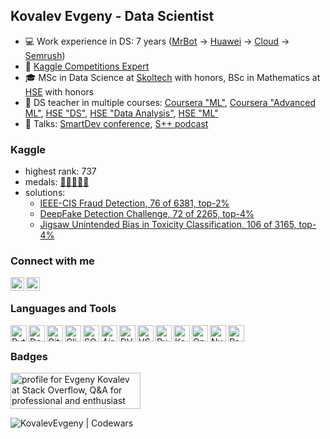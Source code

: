 ## Kovalev Evgeny - Data Scientist

- :computer: Work experience in DS: 7 years ([MrBot](https://mrbot.im/) → [Huawei](https://career.huawei.ru/rri/) → [Cloud](https://sbercloud.ru/) → [Semrush](https://www.semrush.com/))
- :crown: [Kaggle Competitions Expert](https://www.kaggle.com/blackitten13)
- :mortar_board: MSc in Data Science at [Skoltech](https://www.skoltech.ru/en/education/msc-programs/ds/) with honors, BSc in Mathematics at [HSE](https://math.hse.ru/en/) with honors
- :notebook: DS teacher in multiple courses: [Coursera "ML"](https://www.coursera.org/learn/machine-learning-foundations/home/info), [Coursera "Advanced ML"](https://www.coursera.org/learn/advanced-machine-learning-methods/home/info), [HSE "DS"](https://cs.hse.ru/dpo/datascientist), [HSE "Data Analysis"](https://www.hse.ru/en/edu/courses/341839342), [HSE "ML"](https://www.hse.ru/en/edu/courses/420689489)
- :loudspeaker: Talks: [SmartDev conference](https://youtu.be/Q6OmayeymVU?t=5787), [S++ podcast](https://youtu.be/8nnxjQ_6Uwo?list=PLxF_rYtB5vBDolmhcxh_oX59ilc_TaGVz)

### Kaggle

- highest rank: 737
- medals: [:2nd_place_medal:](https://www.kaggle.com/c/ieee-fraud-detection)[:2nd_place_medal:](https://www.kaggle.com/c/deepfake-detection-challenge)[:2nd_place_medal:](https://www.kaggle.com/c/jigsaw-unintended-bias-in-toxicity-classification)[:3rd_place_medal:](https://www.kaggle.com/c/aptos2019-blindness-detection)[🥉](https://www.kaggle.com/competitions/icr-identify-age-related-conditions)
- solutions:
  - [IEEE-CIS Fraud Detection, 76 of 6381, top-2%](https://github.com/KovalevEvgeny/kaggle-fraud-detection)
  - [DeepFake Detection Challenge, 72 of 2265, top-4%](https://github.com/artkulak/deepfake-kaggle)
  - [Jigsaw Unintended Bias in Toxicity Classification, 106 of 3165, top-4%](https://www.kaggle.com/c/jigsaw-unintended-bias-in-toxicity-classification/discussion/100808)

### Connect with me

[<img align="left" alt="kovalev-e | LinkedIn" width="22px" src="https://upload.wikimedia.org/wikipedia/commons/thumb/c/c9/Linkedin.svg/1200px-Linkedin.svg.png" />][linkedin]
[<img align="left" alt="blackitten13 | Kaggle" width="22px" src="https://cdn3.iconfinder.com/data/icons/logos-and-brands-adobe/512/189_Kaggle-512.png" />][kaggle]

<br />

### Languages and Tools

<img align="left" alt="Python" title="Python" width="26px" src="https://upload.wikimedia.org/wikipedia/commons/thumb/c/c3/Python-logo-notext.svg/1200px-Python-logo-notext.svg.png" />
<img align="left" alt="Docker" title="Docker" width="26px" src="https://cdn.worldvectorlogo.com/logos/docker.svg" />
<img align="left" alt="Git" title="Git" width="26px" src="https://git-scm.com/images/logos/downloads/Git-Icon-1788C.png" />
<img align="left" alt="ClickHouse" title="ClickHouse" width="26px" src="https://cdn.worldvectorlogo.com/logos/clickhouse.svg" />
<img align="left" alt="SQL" title="SQL" width="26px" src="https://banner2.cleanpng.com/20190610/gou/kisspng-microsoft-azure-sql-database-microsoft-azure-sql-d-postani-spletni-razvijalec-izberite-svojo-uno-5cfe7bd5b6e377.6992930615601817177491.jpg" />
<img align="left" alt="Airflow" title="Airflow" width="26px" src="https://encrypted-tbn0.gstatic.com/images?q=tbn:ANd9GcROhuPEywRQkR-Sc3rDxLOCUoXsc_Ju2UVbfQ&s" />
<img align="left" alt="DVC" title="DVC" width="26px" src="https://dvc.org/social-share.png" />
<img align="left" alt="VSCode" title="VSCode" width="26px" src="https://upload.wikimedia.org/wikipedia/commons/thumb/9/9a/Visual_Studio_Code_1.35_icon.svg/1024px-Visual_Studio_Code_1.35_icon.svg.png" />
<img align="left" alt="PyTorch" title="PyTorch" width="26px" src="https://seeklogo.com/images/P/pytorch-logo-84F95D0AF5-seeklogo.com.png" />
<img align="left" alt="Keras" title="Keras" width="26px" src="https://upload.wikimedia.org/wikipedia/commons/thumb/a/ae/Keras_logo.svg/1200px-Keras_logo.svg.png" />
<img align="left" alt="OpenCV" title="OpenCV" width="26px" src="https://upload.wikimedia.org/wikipedia/commons/3/32/OpenCV_Logo_with_text_svg_version.svg" />
<img align="left" alt="Numpy" title="Numpy" width="26px" src="https://cdn.worldvectorlogo.com/logos/numpy.svg" />
<img align="left" alt="Pandas" title="Pandas" width="26px" src="https://upload.wikimedia.org/wikipedia/commons/thumb/2/22/Pandas_mark.svg/800px-Pandas_mark.svg.png" />

<br />

### Badges

<a href="https://stackoverflow.com/users/11347890/evgeny-kovalev"><img src="https://stackoverflow.com/users/flair/11347890.png?theme=dark" width="208" height="58" alt="profile for Evgeny  Kovalev at Stack Overflow, Q&amp;A for professional and enthusiast programmers" title="profile for Evgeny  Kovalev at Stack Overflow, Q&amp;A for professional and enthusiast programmers"></a>

[<img align="left" alt="KovalevEvgeny | Codewars" src="https://www.codewars.com/users/KovalevEvgeny/badges/large" />][codewars]

<br />
<br />


[linkedin]: https://linkedin.com/in/kovalev-e
[kaggle]: https://www.kaggle.com/blackitten13
[codewars]: https://www.codewars.com/users/KovalevEvgeny

